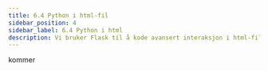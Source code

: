 ```yaml
---
title: 6.4 Python i html-fil
sidebar_position: 4
sidebar_label: 6.4 Python i html
description: Vi bruker Flask til å kode avansert interaksjon i html-filene-
---
```


kommer